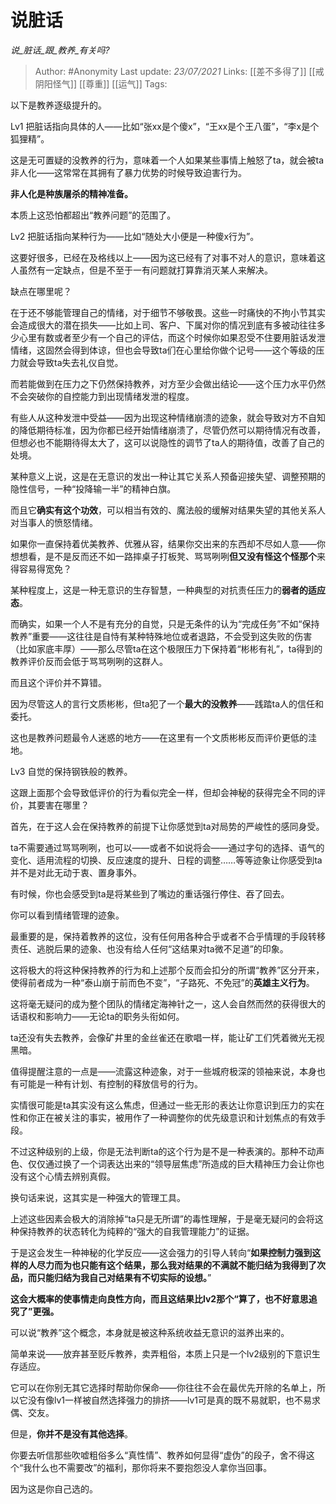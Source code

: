 # 说脏话
*说_脏话_跟_教养_有关吗?*

> Author: #Anonymity
Last update: *23/07/2021* 
Links: [[差不多得了]] [[戒阴阳怪气]]  [[尊重]] [[运气]] 
Tags:  
  

以下是教养逐级提升的。

Lv1 把脏话指向具体的人——比如“张xx是个傻x”，“王xx是个王八蛋”，“李x是个狐狸精”。

这是无可置疑的没教养的行为，意味着一个人如果某些事情上触怒了ta，就会被ta非人化——这常常在其拥有了暴力优势的时候导致迫害行为。

**非人化是种族屠杀的精神准备。**

本质上这恐怕都超出“教养问题”的范围了。

  

Lv2 把脏话指向某种行为——比如“随处大小便是一种傻x行为”。

这要好很多，已经在及格线以上——因为这已经有了对事不对人的意识，意味着这人虽然有一定缺点，但是不至于一有问题就打算靠消灭某人来解决。

缺点在哪里呢？

在于还不够能管理自己的情绪，对于细节不够敬畏。这些一时痛快的不拘小节其实会造成很大的潜在损失——比如上司、客户、下属对你的情况到底有多被动往往多少心里有数或者至少有一个自己的评估，而这个时候你如果忍受不住要用脏话发泄情绪，这固然会得到体谅，但也会导致ta们在心里给你做个记号——这个等级的压力就会导致ta失去礼仪自觉。

而若能做到在压力之下仍然保持教养，对方至少会做出结论——这个压力水平仍然不会突破你的自控能力到出现情绪发泄的程度。

有些人从这种发泄中受益——因为出现这种情绪崩溃的迹象，就会导致对方不自知的降低期待标准，因为你都已经开始情绪崩溃了，尽管仍然可以期待情况有改善，但想必也不能期待得太大了，这可以说隐性的调节了ta人的期待值，改善了自己的处境。

某种意义上说，这是在无意识的发出一种让其它关系人预备迎接失望、调整预期的隐性信号，一种“投降输一半”的精神白旗。

而且它**确实有这个功效**，可以相当有效的、魔法般的缓解对结果失望的其他关系人对当事人的愤怒情绪。

如果你一直保持着优美教养、优雅从容，结果你交出来的东西却不尽如人意——你想想看，是不是反而还不如一路摔桌子打板凳、骂骂咧咧**但又没有怪这个怪那个**来得容易得宽免？

某种程度上，这是一种无意识的生存智慧，一种典型的对抗责任压力的**弱者的适应态**。

而确实，如果一个人不是有充分的自觉，只是无条件的认为“完成任务”不如“保持教养”重要——这往往是自恃有某种特殊地位或者退路，不会受到这失败的伤害（比如家底丰厚）——那么尽管ta在这个极限压力下保持着“彬彬有礼”，ta得到的教养评价反而会低于骂骂咧咧的这群人。

而且这个评价并不算错。

因为尽管这人的言行文质彬彬，但ta犯了一个**最大的没教养**——践踏ta人的信任和委托。

这也是教养问题最令人迷惑的地方——在这里有一个文质彬彬反而评价更低的洼地。

Lv3 自觉的保持钢铁般的教养。

这跟上面那个会导致低评价的行为看似完全一样，但却会神秘的获得完全不同的评价，其要害在哪里？

首先，在于这人会在保持教养的前提下让你感觉到ta对局势的严峻性的感同身受。

ta不需要通过骂骂咧咧，也可以——或者不如说将会——通过字句的选择、语气的变化、适用流程的切换、反应速度的提升、日程的调整……等等迹象让你感受到ta并不是对此无动于衷、置身事外。

有时候，你也会感受到ta是将某些到了嘴边的重话强行停住、吞了回去。

你可以看到情绪管理的迹象。

最重要的是，保持着教养的这位，没有任何用各种合乎或者不合乎情理的手段转移责任、逃脱后果的迹象、也没有给人任何“这结果对ta微不足道”的印象。

这将极大的将这种保持教养的行为和上述那个反而会扣分的所谓“教养”区分开来，使得前者成为一种“泰山崩于前而色不变”，“子路死、不免冠”的**英雄主义行为**。

这将毫无疑问的成为整个团队的情绪定海神针之一，这人会自然而然的获得很大的话语权和影响力——无论ta的职务头衔如何。

ta还没有失去教养，会像矿井里的金丝雀还在歌唱一样，能让矿工们凭着微光无视黑暗。

  

值得提醒注意的一点是——流露这种迹象，对于一些城府极深的领袖来说，本身也有可能是一种有计划、有控制的释放信号的行为。

实情很可能是ta其实没有这么焦虑，但通过一些无形的表达让你意识到压力的实在性和你正在被关注的事实，被用作了一种调整你的优先级意识和计划焦点的有效手段。

不过这种级别的上级，你是无法判断ta的这个行为是不是一种表演的。那种不动声色、仅仅通过换了一个词表达出来的“领导层焦虑”所造成的巨大精神压力会让你也没有这个心情去辨别真假。

换句话来说，这其实是一种强大的管理工具。

  

上述这些因素会极大的消除掉“ta只是无所谓”的毒性理解，于是毫无疑问的会将这种保持教养的状态转化为纯粹的“强大的自我管理能力”的证据。

于是这会发生一种神秘的化学反应——这会强力的引导人转向“**如果控制力强到这样的人尽力而为也只能有这个结果，那么我对结果的不满就不能归结为我得到了次品，而只能归结为我自己对结果有不切实际的设想。**”

**这会大概率的使事情走向良性方向，而且这结果比lv2那个“算了，也不好意思追究了”更强。**

可以说“教养”这个概念，本身就是被这种系统收益无意识的滋养出来的。

  

简单来说——放弃甚至贬斥教养，卖弄粗俗，本质上只是一个lv2级别的下意识生存适应。

它可以在你别无其它选择时帮助你保命——你往往不会在最优先开除的名单上，所以它没有像lv1一样被自然选择强力的排挤——lv1可是真的既不易就职，也不易求偶、交友。

但是，**你并不是没有其他选择**。

你要去听信那些吹嘘粗俗多么“真性情”、教养如何显得“虚伪”的段子，舍不得这个“我什么也不需要改”的福利，那你将来不要抱怨没人拿你当回事。

因为这是你自己选的。
